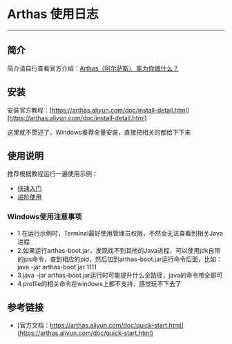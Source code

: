 # Arthas 使用日志
***
## 简介
简介请自行查看官方介绍：[Arthas（阿尔萨斯） 能为你做什么？](https://arthas.aliyun.com/doc/)

## 安装
安装官方教程：[https://arthas.aliyun.com/doc/install-detail.html](https://arthas.aliyun.com/doc/install-detail.html)

这里就不赘述了，Windows推荐全量安装，直接把相关的都给下下来

## 使用说明
推荐根据教程运行一遍使用示例：

- [快速入门](https://arthas.aliyun.com/doc/quick-start.html)
- [进阶使用](https://arthas.aliyun.com/doc/advanced-use.html)

### Windows使用注意事项
- 1.在运行示例时，Terminal最好使用管理员权限，不然会无法查看到相关Java进程
- 2.如果运行arthas-boot.jar，发现找不到其他的Java进程，可以使用jdk自带的jps命令，查到相应的pid，然后加到arthas-boot.jar运行命令后面，比如：java -jar arthas-boot.jar 1111
- 3.java -jar arthas-boot.jar运行时可能提升什么全路径，java的命令带全即可
- 4.profile的相关命令在windows上都不支持，感觉玩不下去了

## 参考链接
- [官方文档：https://arthas.aliyun.com/doc/quick-start.html](https://arthas.aliyun.com/doc/quick-start.html)